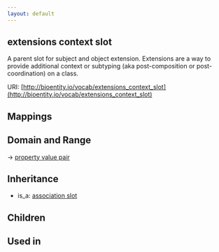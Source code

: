 ```yaml
---
layout: default
---
```


## extensions context slot


A parent slot for subject and object extension. Extensions are a way to provide additional context or subtyping (aka post-composition or post-coordination) on a class.

URI: [http://bioentity.io/vocab/extensions_context_slot](http://bioentity.io/vocab/extensions_context_slot)
## Mappings


## Domain and Range

 -> [property value pair](PropertyValuePair.html)

## Inheritance

 *  is_a: [association slot](association_slot.html)

## Children


## Used in

